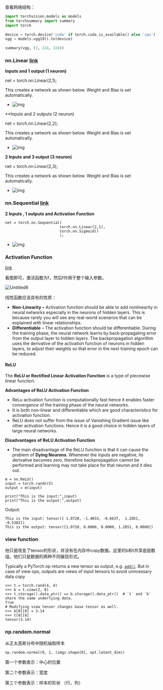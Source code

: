 查看网络结构：

```python
import torchvision.models as models
from torchsummary import summary
import torch
 
device = torch.device('cuda' if torch.cuda.is_available() else 'cpu')
vgg = models.vgg19().to(device)
 
summary(vgg, (3, 224, 224))
```

 

### nn.Linear [link](http://www.sharetechnote.com/html/Python_PyTorch_nn_Linear_01.html)

**Inputs and 1 output (1 neuron)**

net = torch.nn.Linear(2,1);

This creates a network as shown below. Weight and Bias is set automatically.

- ![img](https://cdn.jsdelivr.net/gh/dlagez/img@master/Python_Pytorch_nn_Linear_i2_o1_01.png)

**Inputs and 2 outputs (2 neuron)

net = torch.nn.Linear(2,2);

This creates a network as shown below. Weight and Bias is set automatically.

- ![img](https://cdn.jsdelivr.net/gh/dlagez/img@master/Python_Pytorch_nn_Linear_i2_o2_01.png)



**2 Inputs and 3 output (3 neuron)**

net = torch.nn.Linear(2,3);

This creates a network as shown below. Weight and Bias is set automatically.

- ![img](https://cdn.jsdelivr.net/gh/dlagez/img@master/Python_Pytorch_nn_Linear_i2_o3_01.png)



### nn.Sequential [link](http://www.sharetechnote.com/html/Python_PyTorch_nn_Sequential_01.html)

**2 Inputs , 1 outputs and Activation Function**

```
net = torch.nn.Sequential(
                         torch.nn.Linear(2,1),
                         torch.nn.Sigmoid()
                         );
```

- ![img](https://cdn.jsdelivr.net/gh/dlagez/img@master/Python_Pytorch_nn_Sequential_i2_o1_sigmoid_01.png)

### Activation Function

[link](https://machinelearningknowledge.ai/pytorch-activation-functions-relu-leaky-relu-sigmoid-tanh-and-softmax/)

看图即可，激活函数为f，然后f作用于整个输入参数。

![Untitled6](https://cdn.jsdelivr.net/gh/dlagez/img@master/Untitled6.png)

线性函数应该具有的性质：

- **Non-Linearity –** Activation function should be able to add nonlinearity in neural networks especially in the neurons of hidden layers. This is because rarely you will see any real-world scenarios that can be explained with linear relationships.
- **Differentiable** – The activation function should be differentiable. During the training phase, the neural network learns by back-propagating error from the output layer to hidden layers. The backpropagation algorithm uses the derivative of the activation function of neurons in hidden layers, to adjust their weights so that error in the next training epoch can be reduced.

#### ReLU

The **ReLU or Rectified Linear Activation Function** is a type of piecewise linear function.

**Advantages of ReLU Activation Function**

- ReLu activation function is computationally fast hence it enables faster convergence of the training phase of the neural networks.
- It is both non-linear and differentiable which are good characteristics for activation function.
- ReLU does not suffer from the issue of Vanishing Gradient issue like other activation functions. Hence it is a good choice in hidden layers of large neural networks.

**Disadvantages** **of ReLU Activation Function**

- The main disadvantage of the ReLU function is that it can cause the problem of **Dying Neurons**. Whenever the inputs are negative, its derivative becomes zero, therefore backpropagation cannot be performed and learning may not take place for that neuron and it dies out.



```
m = nn.ReLU()
input = torch.randn(5)
output = m(input)

print("This is the input:",input)
print("This is the output:",output)
```

Output:

```
This is the input: tensor([ 1.0720, -1.4033, -0.6637,  1.2851, -0.5382])
This is the output: tensor([1.0720, 0.0000, 0.0000, 1.2851, 0.0000])
```



### view function

他只是改变了tensor的形状，并没有在内存中copy数据。这里的b和t共享底层数组。他们只是数据的两种不同展现形式。

Typically a PyTorch op returns a new tensor as output, e.g. [`add()`](https://pytorch.org/docs/stable/generated/torch.Tensor.add.html#torch.Tensor.add). But in case of view ops, outputs are views of input tensors to avoid unncessary data copy

```
>>> t = torch.rand(4, 4)
>>> b = t.view(2, 8)
>>> t.storage().data_ptr() == b.storage().data_ptr()  # `t` and `b` share the same underlying data.
True
# Modifying view tensor changes base tensor as well.
>>> b[0][0] = 3.14
>>> t[0][0]
tensor(3.14)
```

### np.random.normal

从正太高斯分布中随机抽取样本

```
np.random.normal(0, 1, (imgs.shape[0], opt.latent_dim))
```

第一个参数表示：中心的位置

第二个参数表示：宽度

第三个参数表示：样本的形状 （行，列）